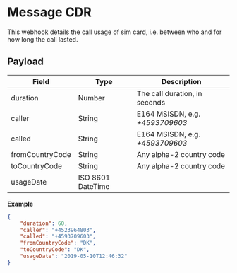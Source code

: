 # Message CDR

This webhook details the call usage of sim card, i.e. between who and for how long the call lasted.

## Payload

Field        | Type          | Description
------------ | ------------- | ------------
duration | Number | The call duration, in seconds
caller | String | E164 MSISDN, e.g. *+4593709603*
called | String | E164 MSISDN, e.g. *+4593709603*
fromCountryCode | String | Any alpha-2 country code
toCountryCode | String | Any alpha-2 country code
usageDate | ISO 8601 DateTime |

**Example**

```json
{
	"duration": 60,
	"caller": "+4523964803",
	"called": "+4593709603",
	"fromCountryCode": "DK",
	"toCountryCode": "DK",
	"usageDate": "2019-05-10T12:46:32"
}
```